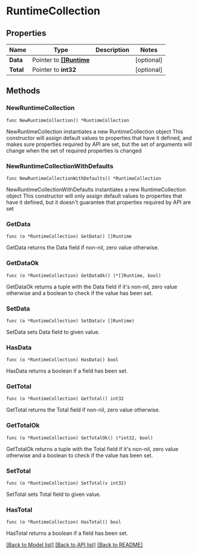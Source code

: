 # RuntimeCollection

## Properties

Name | Type | Description | Notes
------------ | ------------- | ------------- | -------------
**Data** | Pointer to [**[]Runtime**](Runtime.md) |  | [optional] 
**Total** | Pointer to **int32** |  | [optional] 

## Methods

### NewRuntimeCollection

`func NewRuntimeCollection() *RuntimeCollection`

NewRuntimeCollection instantiates a new RuntimeCollection object
This constructor will assign default values to properties that have it defined,
and makes sure properties required by API are set, but the set of arguments
will change when the set of required properties is changed

### NewRuntimeCollectionWithDefaults

`func NewRuntimeCollectionWithDefaults() *RuntimeCollection`

NewRuntimeCollectionWithDefaults instantiates a new RuntimeCollection object
This constructor will only assign default values to properties that have it defined,
but it doesn't guarantee that properties required by API are set

### GetData

`func (o *RuntimeCollection) GetData() []Runtime`

GetData returns the Data field if non-nil, zero value otherwise.

### GetDataOk

`func (o *RuntimeCollection) GetDataOk() (*[]Runtime, bool)`

GetDataOk returns a tuple with the Data field if it's non-nil, zero value otherwise
and a boolean to check if the value has been set.

### SetData

`func (o *RuntimeCollection) SetData(v []Runtime)`

SetData sets Data field to given value.

### HasData

`func (o *RuntimeCollection) HasData() bool`

HasData returns a boolean if a field has been set.

### GetTotal

`func (o *RuntimeCollection) GetTotal() int32`

GetTotal returns the Total field if non-nil, zero value otherwise.

### GetTotalOk

`func (o *RuntimeCollection) GetTotalOk() (*int32, bool)`

GetTotalOk returns a tuple with the Total field if it's non-nil, zero value otherwise
and a boolean to check if the value has been set.

### SetTotal

`func (o *RuntimeCollection) SetTotal(v int32)`

SetTotal sets Total field to given value.

### HasTotal

`func (o *RuntimeCollection) HasTotal() bool`

HasTotal returns a boolean if a field has been set.


[[Back to Model list]](../README.md#documentation-for-models) [[Back to API list]](../README.md#documentation-for-api-endpoints) [[Back to README]](../README.md)


